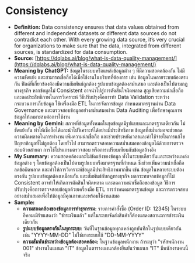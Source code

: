 # Consistency 
- **Definition:** Data consistency ensures that data values obtained from different and independent datasets or different data sources do not contradict each other. With every growing data source, it’s very crucial for organizations to make sure that the data, integrated from different sources, is standardized for data consumption.
- **Source:** [https://dqlabs.ai/blog/what-is-data-quality-management/](https://dqlabs.ai/blog/what-is-data-quality-management/)
- **Meaning by ChatGPT:** ข้อมูลในระบบหรือแหล่งข้อมูลต่าง ๆ ที่มีความสอดคล้องกัน ไม่มีความขัดแย้ง และสามารถเชื่อถือได้เมื่อใช้งานในบริบทที่ต้องการ เช่น ข้อมูลในหลายระบบต้องตรงกัน ฟิลด์ที่เกี่ยวข้องต้องมีความสัมพันธ์ถูกต้อง รูปแบบข้อมูลต้องสม่ำเสมอ และต้องเป็นไปตามกฎทางธุรกิจ หากข้อมูลไม่ Consistent อาจนำไปสู่การตัดสินใจผิดพลาด สูญเสียความน่าเชื่อถือ และลดประสิทธิภาพในการวิเคราะห์ วิธีปรับปรุงคือการทำ Data Validation ระหว่างกระบวนการเก็บข้อมูล ใช้เครื่องมือ ETL ในการจัดการข้อมูล กำหนดมาตรฐานผ่าน Data Governance และตรวจสอบข้อมูลอย่างสม่ำเสมอผ่าน Data Auditing เพื่อรักษาคุณภาพข้อมูลให้เหมาะสมต่อการใช้งาน
- **Meaning by Gemini:** สภาพที่ข้อมูลทั้งหมดในชุดข้อมูลมีรูปแบบและมาตรฐานเดียวกัน ไม่ขัดแย้งกัน ทำให้เชื่อถือได้และนำไปวิเคราะห์ได้อย่างมีประสิทธิภาพ ข้อมูลที่สม่ำเสมอจะช่วยลดความผิดพลาดในการทำงาน เพิ่มความน่าเชื่อถือ และช่วยประหยัดเวลาและค่าใช้จ่ายในการแก้ไขปัญหาข้อมูลที่ไม่ถูกต้อง โดยทั่วไป สามารถตรวจสอบความสม่ำเสมอของข้อมูลได้ด้วยการตรวจสอบด้วยสายตา การใช้โปรแกรมตรวจสอบ หรือการเปรียบเทียบกับข้อมูลอ้างอิง
- **My Summary:** ความสอดคล้องและไม่ขัดแย้งของข้อมูล ทั้งในระบบเดียวกันและระหว่างแหล่งข้อมูลต่าง ๆ โดยข้อมูลต้องเป็นไปตามรูปแบบหรือมาตรฐานที่กำหนด ซึ่งช่วยเพิ่มความน่าเชื่อถือ ลดข้อผิดพลาด และทำให้การวิเคราะห์ข้อมูลมีประสิทธิภาพมากขึ้น เช่น ข้อมูลในหลายระบบต้องตรงกัน รูปแบบข้อมูลต้องเหมือนกัน และสัมพันธ์กับกฎทางธุรกิจ ผลกระทบจากข้อมูลที่ไม่ Consistent อาจทำให้เกิดการตัดสินใจผิดพลาด และลดความน่าเชื่อถือของข้อมูล วิธีการปรับปรุงคือการตรวจสอบข้อมูลด้วยเครื่องมือ ETL การกำหนดมาตรฐานข้อมูล และการตรวจสอบอย่างสม่ำเสมอเพื่อให้ข้อมูลมีคุณภาพและพร้อมใช้งานเสมอ
- **Sample:**
    - **ความสอดคล้องของข้อมูลการทำธุรกรรม:** รายการคำสั่งซื้อ (Order ID: 12345) ในระบบอีคอมเมิร์ซแสดงว่า "ชำระเงินแล้ว" แต่ในระบบจัดส่งสินค้าก็ต้องแสดงสถานะการชำระเงินเดียวกัน
    - **รูปแบบข้อมูลตรงกันในทุกระบบ:** วันที่ในฐานข้อมูลทุกแหล่งถูกบันทึกในรูปแบบเดียวกัน เช่น "YYYY-MM-DD" ไม่ใช่บางระบบใช้ "DD-MM-YYYY"
    - **ความสัมพันธ์ระหว่างข้อมูลต้องสอดคล้อง:** ในฐานข้อมูลพนักงาน ถ้าระบุว่า "รหัสพนักงาน 001" ทำงานในแผนก "IT" ข้อมูลในตารางแผนกต้องยืนยันว่าแผนก "IT" มีพนักงานคนนี้จริง
